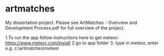 # artmatches
My dissertation project.
Please see ArtMatches - Overview and Development Process.pdf for full overview of the project.

1.To run the app follow instructions here to get meteor:
https://www.meteor.com/install
2.go to app folder
3. type in meteor, enter e.g. c:\artmatches\meteor
